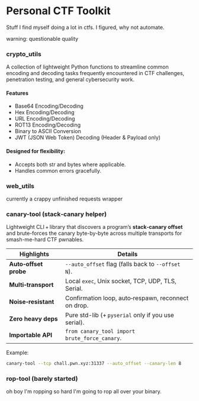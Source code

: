 # Personal CTF Toolkit
Stuff I find myself doing a lot in ctfs. I figured, why not automate.

warning: questionable quality

### crypto_utils

A collection of lightweight Python functions to streamline common encoding and
decoding tasks frequently encountered in CTF challenges, penetration testing,
and general cybersecurity work.


#### Features
- Base64 Encoding/Decoding
- Hex Encoding/Decoding
- URL Encoding/Decoding
- ROT13 Encoding/Decoding
- Binary to ASCII Conversion
- JWT (JSON Web Token) Decoding (Header & Payload only)

#### Designed for flexibility:
- Accepts both str and bytes where applicable.
- Handles common errors gracefully.


### web_utils
currently a crappy unfinished requests wrapper 


### canary-tool (stack‑canary helper)

Lightweight CLI + library that discovers a program’s **stack‑canary offset** and brute-forces
the canary byte-by-byte across multiple transports for smash-me-hard CTF pwnables.

| Highlights | Details |
|------------|---------|
| **Auto‑offset probe** | `--auto_offset` flag (falls back to `--offset N`). |
| **Multi‑transport** | Local `exec`, Unix socket, TCP, UDP, TLS, Serial. |
| **Noise‑resistant** | Confirmation loop, auto‑respawn, reconnect on drop. |
| **Zero heavy deps** | Pure std-lib (+ `pyserial` only if you use serial). |
| **Importable API** | `from canary_tool import brute_force_canary`. |

Example:

```bash
canary-tool --tcp chall.pwn.xyz:31337 --auto_offset --canary-len 8
```


### rop-tool (barely started)
oh boy I'm ropping so hard I'm going to rop all over your binary.

